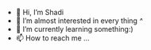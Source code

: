 - 👋 Hi, I’m Shadi
- 👀 I’m  almost interested in every thing *^*
- 🌱 I’m currently learning something:)
- 📫 How to reach me ...

<!---
Shadim09/Shadim09 is a ✨ special ✨ repository because its `README.md` (this file) appears on your GitHub profile.
You can click the Preview link to take a look at your changes.
--->
